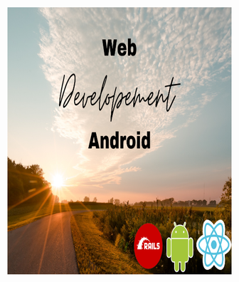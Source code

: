 <img src="https://github.com/Adyson-Lima/Adyson-Lima/blob/main/Full.png?raw=true" width="800" height="600">

